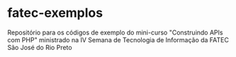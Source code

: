 # fatec-exemplos
Repositório para os códigos de exemplo do mini-curso "Construindo APIs com PHP" ministrado na IV Semana de Tecnologia de Informação da FATEC São José do Rio Preto
